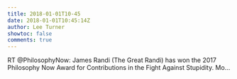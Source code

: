 ```yaml
---
title: 2018-01-01T10-45
date: 2018-01-01T10:45:14Z
author: Lee Turner
showtoc: false
comments: true
---
```


RT @PhilosophyNow: James Randi (The Great Randi) has won the 2017 Philosophy Now Award for Contributions in the Fight Against Stupidity. Mo…

